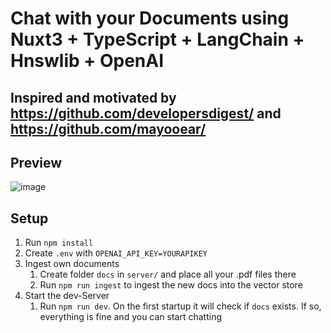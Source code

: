 # Chat with your Documents using Nuxt3 + TypeScript + LangChain + Hnswlib + OpenAI
## Inspired and motivated by https://github.com/developersdigest/ and https://github.com/mayooear/

## Preview
![image](https://user-images.githubusercontent.com/86616781/233838482-7c0b3979-5793-4d92-aa40-07a641e14d2d.png)

## Setup
1. Run `npm install`
2. Create `.env` with `OPENAI_API_KEY=YOURAPIKEY`
3. Ingest own documents
    1. Create folder `docs` in `server/` and place all your .pdf files there
    2. Run `npm run ingest` to ingest the new docs into the vector store
4. Start the dev-Server
   1. Run `npm run dev`. On the first startup it will check if `docs` exists. If so, everything is fine and you can start chatting

